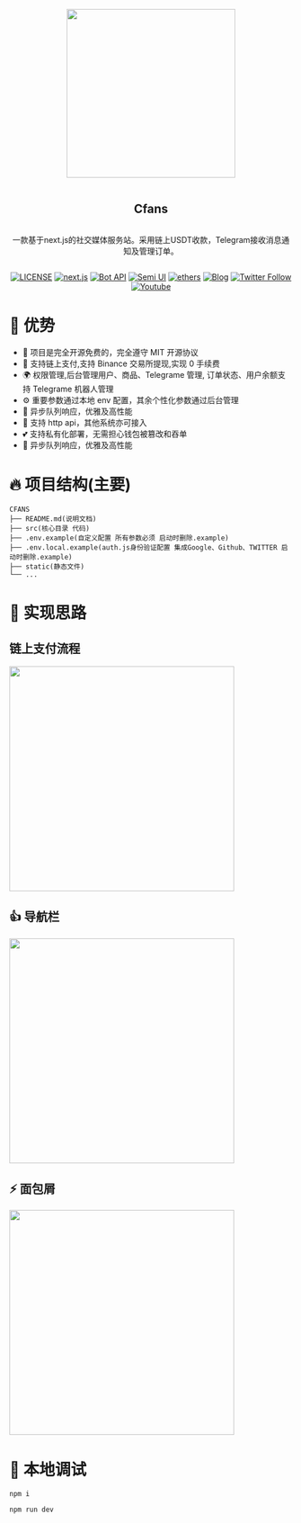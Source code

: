 <div align="center">
<article style="display: flex; flex-direction: column; align-items: center; justify-content: center;">
    <p align="center"><img width="300" src="./static//favicon.ico" /></p>
    <h1 style="width: 100%; text-align: center;">Cfans</h1>
    <p>
       一款基于next.js的社交媒体服务站。采用链上USDT收款，Telegram接收消息通知及管理订单。
    </p>
</article>
    
<div align="center">

[![LICENSE][license-badge]][license-url]
[![next.js][next-badge]][next-url]
[![Bot API][tg-badge]][tg-url]
[![Semi UI][semi-badge]][semi-url]
[![ethers][ethers-badge]][ethers-url]
[![Blog][blog-badge]][blog-url]
[![Twitter Follow](https://img.shields.io/twitter/follow/Muyu?style=social)](https://twitter.com/muyu_eth)
[![Youtube](https://img.shields.io/youtube/channel/subscribers/UClhZUsoeyNF5kDZ-OO4y0sw?label=%E6%9C%A8%E9%B1%BC%60muyu)](https://www.youtube.com/channel/UClhZUsoeyNF5kDZ-OO4y0sw)

[next-badge]: https://img.shields.io/badge/next.js-v14.2.15-blue
[next-url]: https://nextjs.org/
[tg-badge]: https://img.shields.io/badge/Bot%20API-v.7.4-00aced.svg?style=flat-square&logo=telegram
[tg-url]: https://core.telegram.org/bots/api
[semi-badge]: https://img.shields.io/badge/Semi_UI-v2.72.3-blue
[semi-url]: https://semi.design
[blog-badge]: https://img.shields.io/badge/Blog-web3-blue
[blog-url]: https://blog.muyuai.top/
[ethers-badge]: https://img.shields.io/badge/ethers-v6.13.4-blue
[ethers-url]: https://github.com/ethers-io/ethers.js
[license-badge]: https://img.shields.io/npm/l/@douyinfe/semi-ui
[license-url]: https://github.com/DouyinFE/semi-design/blob/main/LICENSE

</div>

</div>

# 🎉 优势

- 🚀 项目是完全开源免费的，完全遵守 MIT 开源协议
- 💪 支持链上支付,支持 Binance 交易所提现,实现 0 手续费
- 🌍 权限管理,后台管理用户、商品、Telegrame 管理, 订单状态、用户余额支持 Telegrame 机器人管理
- ⚙️ 重要参数通过本地 env 配置，其余个性化参数通过后台管理
- 🥳 异步队列响应，优雅及高性能
- 👏 支持 http api，其他系统亦可接入
- 💕 支持私有化部署，无需担心钱包被篡改和吞单
- 🎨 异步队列响应，优雅及高性能

# 🔥 项目结构(主要)

```
CFANS
├── README.md(说明文档)
├── src(核心目录 代码)
├── .env.example(自定义配置 所有参数必须 启动时删除.example)
├── .env.local.example(auth.js身份验证配置 集成Google、Github、TWITTER 启动时删除.example)
├── static(静态文件)
└── ...
```

# 📝 实现思路

## 链上支付流程

<img style="width:400"  src="./static/png/支付流程.png" />

## 👍 导航栏

<img  style="width:400" src="./static/png/导航菜单.png" />

</div>

## ⚡️ 面包屑

<img style="width:400" src="./static/png/面包屑.png" />

# 🎨 本地调试

```
npm i

npm run dev
```

